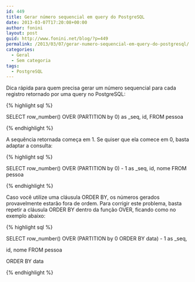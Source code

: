 ```yaml
---
id: 449
title: Gerar número sequencial em query do PostgreSQL
date: 2013-03-07T17:20:08+00:00
author: fonini
layout: post
guid: http://www.fonini.net/blog/?p=449
permalink: /2013/03/07/gerar-numero-sequencial-em-query-do-postgresql/
categories:
  - Geral
  - Sem categoria
tags:
  - PostgreSQL
---
```

Dica rápida para quem precisa gerar um número sequencial para cada registro retornado por uma query no PostgreSQL:

{% highlight sql %}
  
SELECT row_number() OVER (PARTITION by 0) as _seq, id, FROM pessoa
  
{% endhighlight %}

A sequência retornada começa em 1. Se quiser que ela comece em 0, basta adaptar a consulta:

{% highlight sql %}
  
SELECT row_number() OVER (PARTITION by 0) - 1 as _seq, id, nome FROM pessoa
  
{% endhighlight %}

Caso você utilize uma cláusula ORDER BY, os números gerados provavelmente estarão fora de ordem. Para corrigir este problema, basta repetir a cláusula ORDER BY dentro da função OVER, ficando como no exemplo abaixo:

{% highlight sql %}
  
SELECT row_number() OVER (PARTITION by 0 ORDER BY data) - 1 as _seq,
  
id, nome FROM pessoa
  
ORDER BY data
  
{% endhighlight %}